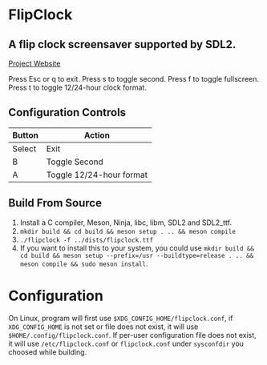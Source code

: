 FlipClock
=========

A flip clock screensaver supported by SDL2.
-------------------------------------------

[Project Website](https://flipclock.alynx.one)

Press Esc or q to exit.
Press s to toggle second.
Press f to toggle fullscreen.
Press t to toggle 12/24-hour clock format.
## Configuration Controls
| Button | Action |
|--|--|
|Select|Exit|
|B|Toggle Second|
|A|Toggle 12/24-hour format|

## Build From Source

1. Install a C compiler, Meson, Ninja, libc, libm, SDL2 and SDL2_ttf.
2. `mkdir build && cd build && meson setup . .. && meson compile`
3. `./flipclock -f ../dists/flipclock.ttf`
4. If you want to install this to your system, you could use `mkdir build && cd build && meson setup --prefix=/usr --buildtype=release . .. && meson compile && sudo meson install`.

# Configuration

On Linux, program will first use `$XDG_CONFIG_HOME/flipclock.conf`, if `XDG_CONFIG_HOME` is not set or file does not exist, it will use `$HOME/.config/flipclock.conf`. If per-user configuration file does not exist, it will use `/etc/flipclock.conf` or `flipclock.conf` under `sysconfdir` you choosed while building.


